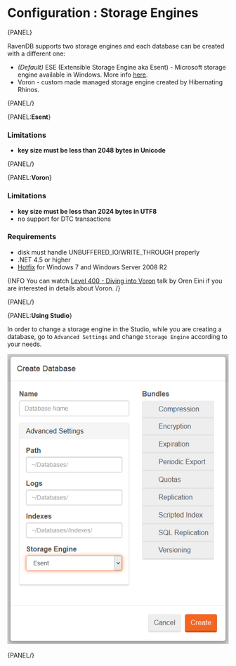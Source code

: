# Configuration : Storage Engines

{PANEL}

RavenDB supports two storage engines and each database can be created with a different one:

- _(Default)_ ESE (Extensible Storage Engine aka Esent) - Microsoft storage engine available in Windows. More info [here](http://en.wikipedia.org/wiki/Extensible_Storage_Engine).
- Voron - custom made managed storage engine created by Hibernating Rhinos.

{PANEL/}

{PANEL:**Esent**}

### Limitations

- **key size must be less than 2048 bytes in Unicode**

{PANEL/}

{PANEL:**Voron**}

### Limitations

- **key size must be less than 2024 bytes in UTF8**
- no support for DTC transactions

### Requirements

- disk must handle UNBUFFERED_IO/WRITE_THROUGH properly
- .NET 4.5 or higher
- [Hotfix](http://support.microsoft.com/kb/2731284) for Windows 7 and Windows Server 2008 R2

{INFO You can watch [Level 400 - Diving into Voron](https://www.youtube.com/watch?v=yJqOEqqUfUA) talk by Oren Eini if you are interested in details about Voron. /}

{PANEL/}

{PANEL:**Using Studio**}

In order to change a storage engine in the Studio, while you are creating a database, go to `Advanced Settings` and change `Storage Engine` according to your needs.

![Figure 1: Creating database and changing Storage Engine](images/create-database-select-engine-studio.png)

{PANEL/}